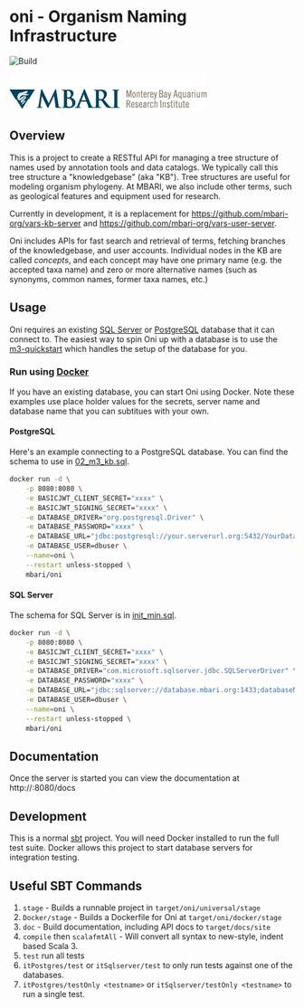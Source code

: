 # oni - Organism Naming Infrastructure

![Build](https://github.com/mbari-org/oni/actions/workflows/test.yml/badge.svg)

![MBARI logo](oni/src/docs/_assets/images/logo-mbari-3b.png)

## Overview

This is a project to create a RESTful API for managing a tree structure of names used by annotation tools and data catalogs. We typically call this tree structure a "knowledgebase" (aka "KB"). Tree structures are useful for modeling organism phylogeny. At MBARI, we also include other terms, such as geological features and equipment used for research. 

Currently in development, it is a replacement for <https://github.com/mbari-org/vars-kb-server> and <https://github.com/mbari-org/vars-user-server>. 

Oni includes APIs for fast search and retrieval of terms, fetching branches of the knowledgebase, and user accounts. Individual nodes in the KB are called _concepts_, and each concept may have one primary name (e.g. the accepted taxa name) and zero or more alternative names (such as synonyms, common names, former taxa names, etc.)

## Usage

Oni requires an existing [SQL Server](https://www.microsoft.com/en-us/sql-server/sql-server-downloads) or [PostgreSQL](https://www.postgresql.org) database that it can connect to. The easiest way to spin Oni up with a database is to use the [m3-quickstart](https://github.com/mbari-org/m3-quickstart) which handles the setup of the database for you. 

### Run using [Docker](https://www.docker.com)

If you have an existing database, you can start Oni using Docker.  Note these examples use place holder values for the secrets, server name and database name that you can subtitues with your own.

#### PostgreSQL

Here's an example connecting to a PostgreSQL database. You can find the schema to use in [02_m3_kb.sql](it-postgres/src/test/resources/sql/02_m3_kb.sql).

```sh
docker run -d \
    -p 8080:8080 \
    -e BASICJWT_CLIENT_SECRET="xxxx" \
    -e BASICJWT_SIGNING_SECRET="xxxx" \
    -e DATABASE_DRIVER="org.postgresql.Driver" \
    -e DATABASE_PASSWORD="xxxx" \
    -e DATABASE_URL="jdbc:postgresql://your.serverurl.org:5432/YourDatabaseName?sslmode=disable&stringType=unspecified" \
    -e DATABASE_USER=dbuser \
    --name=oni \
    --restart unless-stopped \
    mbari/oni
```

#### SQL Server

The schema for SQL Server is in [init_min.sql](it-sqlserver/src/test/resources/sql/init_min.sql).

```sh
docker run -d \
    -p 8080:8080 \
    -e BASICJWT_CLIENT_SECRET="xxxx" \
    -e BASICJWT_SIGNING_SECRET="xxxx" \
    -e DATABASE_DRIVER="com.microsoft.sqlserver.jdbc.SQLServerDriver" \
    -e DATABASE_PASSWORD="xxxx" \
    -e DATABASE_URL="jdbc:sqlserver://database.mbari.org:1433;databaseName=YourDatabaseName" \
    -e DATABASE_USER=dbuser \
    --name=oni \
    --restart unless-stopped \
    mbari/oni
```

## Documentation

Once the server is started you can view the documentation at http://<yourservername>:8080/docs


## Development

This is a normal [sbt](https://www.scala-sbt.org) project. You will need Docker installed to run the full test suite. Docker allows this project to start database servers for integration testing.

## Useful SBT Commands

1. `stage` - Builds a runnable project in `target/oni/universal/stage`
2. `Docker/stage` - Builds a Dockerfile for Oni at `target/oni/docker/stage`
3. `doc` - Build documentation, including API docs to `target/docs/site`
4. `compile` then `scalafmtAll` - Will convert all syntax to new-style, indent based Scala 3.
5. `test` run all tests
6. `itPostgres/test` or `itSqlserver/test` to only run tests against one of the databases.
7. `itPostgres/testOnly <testname>` or `itSqlserver/testOnly <testname>` to run a single test.

